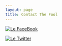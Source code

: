 ```yaml
---
layout: page
title: Contact The Fool
---
```

 [![Le FaceBook](https://facebookbrand.com/wp-content/themes/fb-branding/prj-fb-branding/assets/images/fb-art.png)](https://www.facebook.com/profile.php?id=100001231718401)

[![Le Twitter](https://www.google.com/url?sa=i&rct=j&q=&esrc=s&source=images&cd=&cad=rja&uact=8&ved=0ahUKEwjnhM3d_5PVAhWDVyYKHa3pApIQjRwIBw&url=http%3A%2F%2Fwww.freepik.com%2Ffree-icon%2Ftwitter-logo_748486.htm&psig=AFQjCNEoLPUNZzEjUnkw46tlLM1Md2Wz8w&ust=1500507350431398)](https://twitter.com/wtfjoze)
